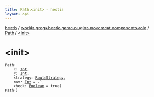```yaml
---
title: Path.<init> - hestia
layout: api
---
```


<div class='api-docs-breadcrumbs'><a href="../../index.html">hestia</a> / <a href="../index.html">worlds.gregs.hestia.game.plugins.movement.components.calc</a> / <a href="index.html">Path</a> / <a href="./-init-.html">&lt;init&gt;</a></div>

# &lt;init&gt;

<div class="signature"><code><span class="identifier">Path</span><span class="symbol">(</span><br/>&nbsp;&nbsp;&nbsp;&nbsp;<span class="parameterName" id="worlds.gregs.hestia.game.plugins.movement.components.calc.Path$<init>(kotlin.Int, kotlin.Int, worlds.gregs.hestia.game.path.RouteStrategy, kotlin.Int, kotlin.Boolean)/x">x</span><span class="symbol">:</span>&nbsp;<a href="https://kotlinlang.org/api/latest/jvm/stdlib/kotlin/-int/index.html"><span class="identifier">Int</span></a><span class="symbol">, </span><br/>&nbsp;&nbsp;&nbsp;&nbsp;<span class="parameterName" id="worlds.gregs.hestia.game.plugins.movement.components.calc.Path$<init>(kotlin.Int, kotlin.Int, worlds.gregs.hestia.game.path.RouteStrategy, kotlin.Int, kotlin.Boolean)/y">y</span><span class="symbol">:</span>&nbsp;<a href="https://kotlinlang.org/api/latest/jvm/stdlib/kotlin/-int/index.html"><span class="identifier">Int</span></a><span class="symbol">, </span><br/>&nbsp;&nbsp;&nbsp;&nbsp;<span class="parameterName" id="worlds.gregs.hestia.game.plugins.movement.components.calc.Path$<init>(kotlin.Int, kotlin.Int, worlds.gregs.hestia.game.path.RouteStrategy, kotlin.Int, kotlin.Boolean)/strategy">strategy</span><span class="symbol">:</span>&nbsp;<a href="../../worlds.gregs.hestia.game.path/-route-strategy/index.html"><span class="identifier">RouteStrategy</span></a><span class="symbol">, </span><br/>&nbsp;&nbsp;&nbsp;&nbsp;<span class="parameterName" id="worlds.gregs.hestia.game.plugins.movement.components.calc.Path$<init>(kotlin.Int, kotlin.Int, worlds.gregs.hestia.game.path.RouteStrategy, kotlin.Int, kotlin.Boolean)/max">max</span><span class="symbol">:</span>&nbsp;<a href="https://kotlinlang.org/api/latest/jvm/stdlib/kotlin/-int/index.html"><span class="identifier">Int</span></a>&nbsp;<span class="symbol">=</span>&nbsp;-1<span class="symbol">, </span><br/>&nbsp;&nbsp;&nbsp;&nbsp;<span class="parameterName" id="worlds.gregs.hestia.game.plugins.movement.components.calc.Path$<init>(kotlin.Int, kotlin.Int, worlds.gregs.hestia.game.path.RouteStrategy, kotlin.Int, kotlin.Boolean)/check">check</span><span class="symbol">:</span>&nbsp;<a href="https://kotlinlang.org/api/latest/jvm/stdlib/kotlin/-boolean/index.html"><span class="identifier">Boolean</span></a>&nbsp;<span class="symbol">=</span>&nbsp;true<span class="symbol">)</span></code></div>

<div class="signature"><code><span class="identifier">Path</span><span class="symbol">(</span><span class="symbol">)</span></code></div>
